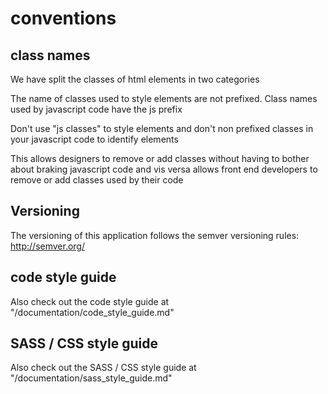 # conventions

## class names

We have split the classes of html elements in two categories  

The name of classes used to style elements are not prefixed. Class names used by javascript code have the js prefix  

Don't use "js classes" to style elements and don't non prefixed classes in your javascript code to identify elements  

This allows designers to remove or add classes without having to bother about braking javascript code and vis versa allows front end developers to remove or add classes used by their code  

## Versioning

The versioning of this application follows the semver versioning rules: http://semver.org/  

## code style guide

Also check out the code style guide at "/documentation/code_style_guide.md"  

## SASS / CSS style guide

Also check out the SASS / CSS style guide at "/documentation/sass_style_guide.md"  

